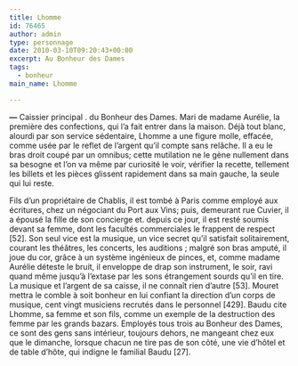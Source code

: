 ```yaml
---
title: Lhomme
id: 76465
author: admin
type: personnage
date: 2010-03-10T09:20:43+00:00
excerpt: Au Bonheur des Dames
tags:
  - bonheur
main_name: Lhomme

---
```

**—** Caissier principal . du Bonheur des Dames. Mari de madame Aurélie, la première des confections, qui l&rsquo;a fait entrer dans la maison. Déjà tout blanc, alourdi par son service sédentaire, Lhomme a une figure molle, effacée, comme usée par le reflet de l&rsquo;argent qu&rsquo;il compte sans relâche. Il a eu le bras droit coupé par un omnibus; cette mutilation ne le gène nullement dans sa besogne et l&rsquo;on va même par curiosité le voir, vérifier la recette, tellement les billets et les pièces glissent rapidement dans sa main gauche, la seule qui lui reste.

Fils d&rsquo;un propriétaire de Chablis, il est tombé à Paris comme employé aux écritures, chez un négociant du Port aux Vins; puis, demeurant rue Cuvier, il a épousé la fille de son concierge et. depuis ce jour, il est resté soumis devant sa femme, dont les facultés commerciales le frappent de respect [52]. Son seul vice est la musique, un vice secret qu&rsquo;il satisfait solitairement, courant les théâtres, les concerts, les auditions ; malgré son bras amputé, il joue du cor, grâce à un système ingénieux de pinces, et, comme madame Aurélie déteste le bruit, il enveloppe de drap son instrument, le soir, ravi quand même jusqu&rsquo;à l&rsquo;extase par les sons étrangement sourds qu&rsquo;il en tire. La musique et l&rsquo;argent de sa caisse, il ne connaît rien d&rsquo;autre [53]. Mouret mettra le comble à soit bonheur en lui confiant la direction d&rsquo;un corps de musique, cent vingt musiciens recrutés dans le personnel [429]. Baudu cite Lhomme, sa femme et son fils, comme un exemple de la destruction des femme par les grands bazars. Employés tous trois au Bonheur des Dames, ce sont des gens sans intérieur, toujours dehors, ne mangeant chez eux que le dimanche, lorsque chacun ne tire pas de son côté, une vie d&rsquo;hôtel et de table d&rsquo;hôte, qui indigne le familial Baudu [27]. 